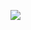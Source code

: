 [![](http://img.youtube.com/vi/JL4PLIJXZUg/0.jpg)](https://www.youtube.com/watch?v=JL4PLIJXZUg&list=PLb6UbFXBdbCrvdXVgY_3jp5swtvW24fYv&index=1)
